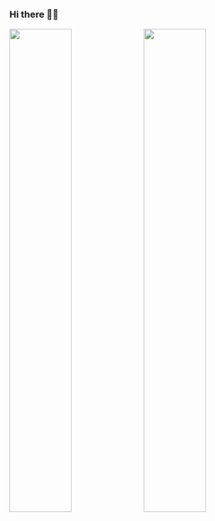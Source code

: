 ### Hi there 👋:pray:
<img align="left" width="47%"  src="https://github-readme-stats.vercel.app/api?username=aabiskar&count_private=true" />
<img  align="left" width="47%" src="https://github-readme-stats.vercel.app/api/top-langs/?username=aabiskar" />

<!--
**aabiskar/aabiskar** is a ✨ _special_ ✨ repository because its `README.md` (this file) appears on your GitHub profile.

Here are some ideas to get you started:

- 🔭 I’m currently working on ...
- 🌱 I’m currently learning ...
- 👯 I’m looking to collaborate on ...
- 🤔 I’m looking for help with ...
- 💬 Ask me about ...
- 📫 How to reach me: ...
- 😄 Pronouns: ...
- ⚡ Fun fact: ...
-->
